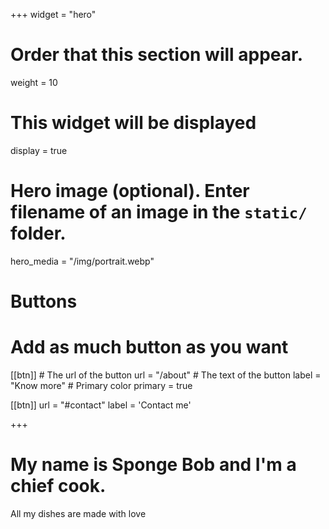 +++
widget = "hero"
# Order that this section will appear.
weight = 10

# This widget will be displayed
display = true

# Hero image (optional). Enter filename of an image in the `static/` folder.
hero_media = "/img/portrait.webp"

# Buttons
# Add as much button as you want
[[btn]]
	# The url of the button
  url = "/about"
	# The text of the button
  label = "Know more"
	# Primary color
	primary = true

[[btn]]
  url = "#contact"
  label = 'Contact me'

+++

# My name is **Sponge Bob** and I'm a **chief cook**.

All my dishes are made with love